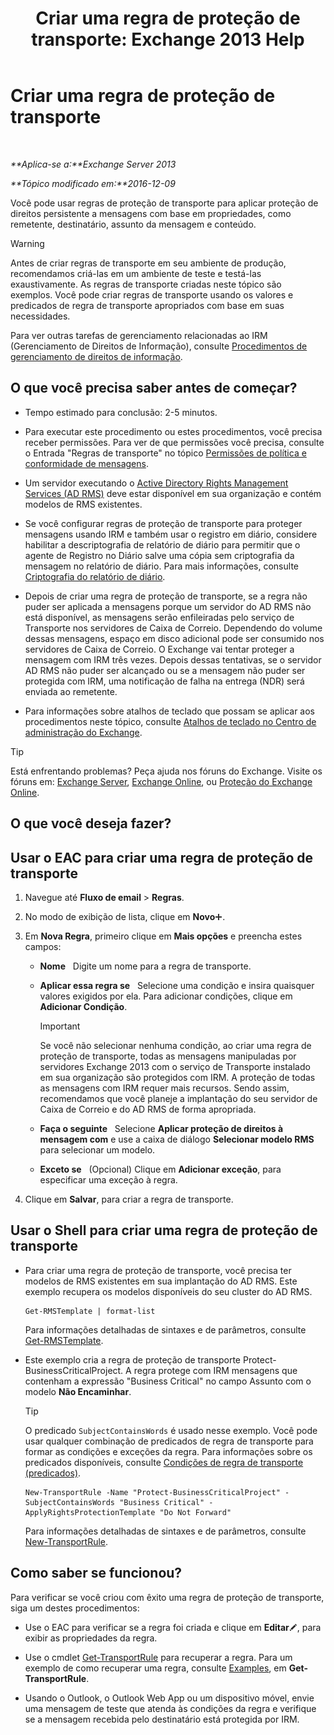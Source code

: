 ﻿---
title: 'Criar uma regra de proteção de transporte: Exchange 2013 Help'
TOCTitle: Criar uma regra de proteção de transporte
ms:assetid: 3a857185-ee16-4ee7-9e57-8be95f7e753a
ms:mtpsurl: https://technet.microsoft.com/pt-br/library/Dd302432(v=EXCHG.150)
ms:contentKeyID: 50485397
ms.date: 05/22/2018
mtps_version: v=EXCHG.150
ms.translationtype: MT
---

# Criar uma regra de proteção de transporte

 

_**Aplica-se a:**Exchange Server 2013_

_**Tópico modificado em:**2016-12-09_

Você pode usar regras de proteção de transporte para aplicar proteção de direitos persistente a mensagens com base em propriedades, como remetente, destinatário, assunto da mensagem e conteúdo.


> [!WARNING]
> Antes de criar regras de transporte em seu ambiente de produção, recomendamos criá-las em um ambiente de teste e testá-las exaustivamente. As regras de transporte criadas neste tópico são exemplos. Você pode criar regras de transporte usando os valores e predicados de regra de transporte apropriados com base em suas necessidades.



Para ver outras tarefas de gerenciamento relacionadas ao IRM (Gerenciamento de Direitos de Informação), consulte [Procedimentos de gerenciamento de direitos de informação](information-rights-management-procedures-exchange-2013-help.md).

## O que você precisa saber antes de começar?

  - Tempo estimado para conclusão: 2-5 minutos.

  - Para executar este procedimento ou estes procedimentos, você precisa receber permissões. Para ver de que permissões você precisa, consulte o Entrada "Regras de transporte" no tópico [Permissões de política e conformidade de mensagens](messaging-policy-and-compliance-permissions-exchange-2013-help.md).

  - Um servidor executando o [Active Directory Rights Management Services (AD RMS)](https://technet.microsoft.com/en-us/library/hh831364.aspx) deve estar disponível em sua organização e contém modelos de RMS existentes.

  - Se você configurar regras de proteção de transporte para proteger mensagens usando IRM e também usar o registro em diário, considere habilitar a descriptografia de relatório de diário para permitir que o agente de Registro no Diário salve uma cópia sem criptografia da mensagem no relatório de diário. Para mais informações, consulte [Criptografia do relatório de diário](journal-report-decryption-exchange-2013-help.md).

  - Depois de criar uma regra de proteção de transporte, se a regra não puder ser aplicada a mensagens porque um servidor do AD RMS não está disponível, as mensagens serão enfileiradas pelo serviço de Transporte nos servidores de Caixa de Correio. Dependendo do volume dessas mensagens, espaço em disco adicional pode ser consumido nos servidores de Caixa de Correio. O Exchange vai tentar proteger a mensagem com IRM três vezes. Depois dessas tentativas, se o servidor AD RMS não puder ser alcançado ou se a mensagem não puder ser protegida com IRM, uma notificação de falha na entrega (NDR) será enviada ao remetente.

  - Para informações sobre atalhos de teclado que possam se aplicar aos procedimentos neste tópico, consulte [Atalhos de teclado no Centro de administração do Exchange](keyboard-shortcuts-in-the-exchange-admin-center-exchange-online-protection-help.md).


> [!TIP]
> Está enfrentando problemas? Peça ajuda nos fóruns do Exchange. Visite os fóruns em: <A href="https://go.microsoft.com/fwlink/p/?linkid=60612">Exchange Server</A>, <A href="https://go.microsoft.com/fwlink/p/?linkid=267542">Exchange Online</A>, ou <A href="https://go.microsoft.com/fwlink/p/?linkid=285351">Proteção do Exchange Online</A>.



## O que você deseja fazer?

## Usar o EAC para criar uma regra de proteção de transporte

1.  Navegue até **Fluxo de email** \> **Regras**.

2.  No modo de exibição de lista, clique em **Novo**![Ícone Adicionar](images/JJ218640.c1e75329-d6d7-4073-a27d-498590bbb558(EXCHG.150).gif "Ícone Adicionar").

3.  Em **Nova Regra**, primeiro clique em **Mais opções** e preencha estes campos:
    
      - **Nome**   Digite um nome para a regra de transporte.
    
      - **Aplicar essa regra se**   Selecione uma condição e insira quaisquer valores exigidos por ela. Para adicionar condições, clique em **Adicionar Condição**.
        

        > [!IMPORTANT]
        > Se você não selecionar nenhuma condição, ao criar uma regra de proteção de transporte, todas as mensagens manipuladas por servidores Exchange 2013&nbsp;com o serviço de Transporte instalado em sua organização são protegidos com IRM. A proteção de todas as mensagens com IRM requer mais recursos. Sendo assim, recomendamos que você planeje a implantação do seu servidor de Caixa de Correio e do AD&nbsp;RMS de forma apropriada.

    
      - **Faça o seguinte**   Selecione **Aplicar proteção de direitos à mensagem com** e use a caixa de diálogo **Selecionar modelo RMS** para selecionar um modelo.
    
      - **Exceto se**   (Opcional) Clique em **Adicionar exceção**, para especificar uma exceção à regra.

4.  Clique em **Salvar**, para criar a regra de transporte.

## Usar o Shell para criar uma regra de proteção de transporte

  - Para criar uma regra de proteção de transporte, você precisa ter modelos de RMS existentes em sua implantação do AD RMS. Este exemplo recupera os modelos disponíveis do seu cluster do AD RMS.
    
        Get-RMSTemplate | format-list
    
    Para informações detalhadas de sintaxes e de parâmetros, consulte [Get-RMSTemplate](https://technet.microsoft.com/pt-br/library/dd297960\(v=exchg.150\)).

  - Este exemplo cria a regra de proteção de transporte Protect-BusinessCriticalProject. A regra protege com IRM mensagens que contenham a expressão "Business Critical" no campo Assunto com o modelo **Não Encaminhar**.
    

    > [!TIP]
    > O predicado <CODE>SubjectContainsWords</CODE> é usado nesse exemplo. Você pode usar qualquer combinação de predicados de regra de transporte para formar as condições e exceções da regra. Para informações sobre os predicados disponíveis, consulte <A href="mail-flow-rule-conditions-and-exceptions-predicates-in-exchange-2013-exchange-2013-help.md">Condições de regra de transporte (predicados)</A>.

    
        New-TransportRule -Name "Protect-BusinessCriticalProject" -SubjectContainsWords "Business Critical" -ApplyRightsProtectionTemplate "Do Not Forward"
    
    Para informações detalhadas de sintaxes e de parâmetros, consulte [New-TransportRule](https://technet.microsoft.com/pt-br/library/bb125138\(v=exchg.150\)).

## Como saber se funcionou?

Para verificar se você criou com êxito uma regra de proteção de transporte, siga um destes procedimentos:

  - Use o EAC para verificar se a regra foi criada e clique em **Editar**![Ícone de edição](images/JJ218640.6f53ccb2-1f13-4c02-bea0-30690e6ea71d(EXCHG.150).gif "Ícone de edição"), para exibir as propriedades da regra.

  - Use o cmdlet [Get-TransportRule](https://technet.microsoft.com/pt-br/library/aa998585\(v=exchg.150\)) para recuperar a regra. Para um exemplo de como recuperar uma regra, consulte [Examples](https://technet.microsoft.com/pt-br/aa998585\(exchg.150\)#examples), em **Get-TransportRule**.

  - Usando o Outlook, o Outlook Web App ou um dispositivo móvel, envie uma mensagem de teste que atenda às condições da regra e verifique se a mensagem recebida pelo destinatário está protegida por IRM.

